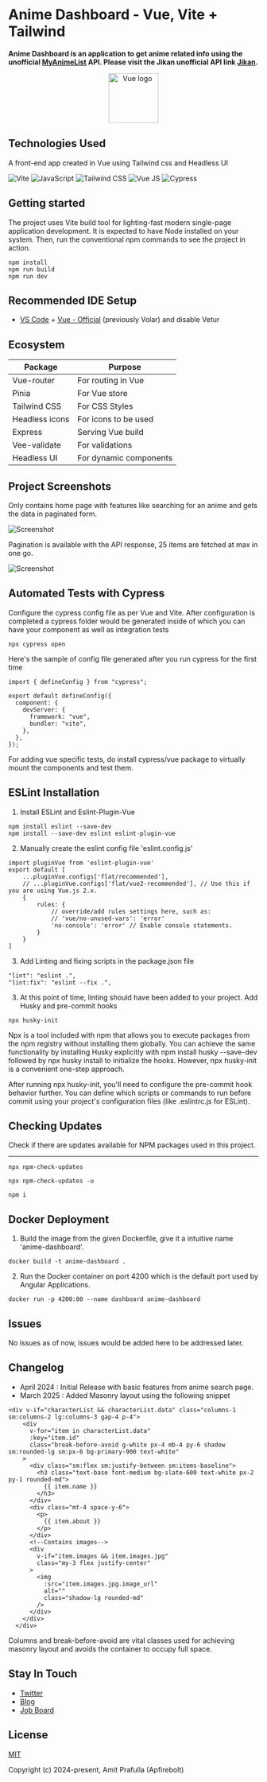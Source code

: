 # Anime Dashboard - Vue, Vite + Tailwind

**Anime Dashboard is an application to get anime related info using the unofficial [MyAnimeList](https://myanimelist.net/) API. Please visit the Jikan unofficial API link [Jikan](https://jikan.moe/).**

<p align="center"><a href="https://vuejs.org" target="_blank" rel="noopener noreferrer"><img width="100" src="https://raw.githubusercontent.com/Apfirebolt/anime-dashboard-vue/main/src/assets/logo.png" alt="Vue logo"></a></p>

## Technologies Used

A front-end app created in Vue using Tailwind css and Headless UI

![Vite](https://img.shields.io/badge/-Vite-%23F766?style=for-the-badge&logo=vite&logoColor=white)
![JavaScript](https://img.shields.io/badge/javascript-F7DF1E?style=for-the-badge&logo=javascript&logoColor=black)
![Tailwind CSS](https://img.shields.io/badge/-Tailwind%20CSS-%2338B2AC?style=for-the-badge&logo=tailwind-css&logoColor=white)
![Vue JS](https://img.shields.io/badge/Vue.js-35495E?style=for-the-badge&logo=vuedotjs&logoColor=4FC08D)
![Cypress](https://img.shields.io/badge/-Cypress-%23green?style=for-the-badge&logo=cypress&logoColor=white)


## Getting started

The project uses Vite build tool for lighting-fast modern single-page application development. It is expected to have Node installed on your system. Then, run the conventional npm commands to see the project in action.

```
npm install
npm run build
npm run dev
```

## Recommended IDE Setup

- [VS Code](https://code.visualstudio.com/) + [Vue - Official](https://marketplace.visualstudio.com/items?itemName=Vue.volar) (previously Volar) and disable Vetur

## Ecosystem

| Package        | Purpose                |
| -------------- | ---------------------- |
| Vue-router     | For routing in Vue     |
| Pinia          | For Vue store          |
| Tailwind CSS   | For CSS Styles         |
| Headless icons | For icons to be used   |
| Express        | Serving Vue build      |
| Vee-validate   | For validations        |
| Headless UI    | For dynamic components |

## Project Screenshots

Only contains home page with features like searching for an anime and gets the data in paginated form.

![Screenshot](./screenshots/1.png)

Pagination is available with the API response, 25 items are fetched at max in one go.

![Screenshot](./screenshots/2.png)

## Automated Tests with Cypress

Configure the cypress config file as per Vue and Vite. After configuration is completed a cypress folder would be generated inside of which you can have your component as well as integration tests

```
npx cypress open
```

Here's the sample of config file generated after you run cypress for the first time

```
import { defineConfig } from "cypress";

export default defineConfig({
  component: {
    devServer: {
      framework: "vue",
      bundler: "vite",
    },
  },
});
```

For adding vue specific tests, do install cypress/vue package to virtually mount the components and test them.

## ESLint Installation

1. Install ESLint and Eslint-Plugin-Vue

```
npm install eslint --save-dev
npm install --save-dev eslint eslint-plugin-vue
```

2. Manually create the eslint config file 'eslint.config.js'

```
import pluginVue from 'eslint-plugin-vue'
export default [
    ...pluginVue.configs['flat/recommended'],
    // ...pluginVue.configs['flat/vue2-recommended'], // Use this if you are using Vue.js 2.x.
    {
        rules: {
            // override/add rules settings here, such as:
            // 'vue/no-unused-vars': 'error'
            'no-console': 'error' // Enable console statements.
        }
    }
]
```
3. Add Linting and fixing scripts in the package.json file 

```
"lint": "eslint .",
"lint:fix": "eslint --fix .",
```

3. At this point of time, linting should have been added to your project. Add Husky and pre-commit hooks

```
npx husky-init 
```

Npx is a tool included with npm that allows you to execute packages from the npm registry without installing them globally.
You can achieve the same functionality by installing Husky explicitly with npm install husky --save-dev followed by npx husky install to initialize the hooks. However, npx husky-init is a convenient one-step approach.

After running npx husky-init, you'll need to configure the pre-commit hook behavior further. You can define which scripts or commands to run before commit using your project's configuration files (like .eslintrc.js for ESLint).

## Checking Updates

Check if there are updates available for NPM packages used in this project.

---

```
npx npm-check-updates

npx npm-check-updates -u

npm i
```

## Docker Deployment

1. Build the image from the given Dockerfile, give it a intuitive name 'anime-dashboard'.

```
docker build -t anime-dashboard . 
```

2. Run the Docker container on port 4200 which is the default port used by Angular Applications.

```
docker run -p 4200:80 --name dashboard anime-dashboard
```

## Issues

No issues as of now, issues would be added here to be addressed later.

## Changelog

- April 2024 : Initial Release with basic features from anime search page.
- March 2025 : Added Masonry layout using the following snippet

``` Vue
<div v-if="characterList && characterList.data" class="columns-1 sm:columns-2 lg:columns-3 gap-4 p-4">
    <div
      v-for="item in characterList.data"
      :key="item.id"
      class="break-before-avoid g-white px-4 mb-4 py-6 shadow sm:rounded-lg sm:px-6 bg-primary-900 text-white"
    >
      <div class="sm:flex sm:justify-between sm:items-baseline">
        <h3 class="text-base font-medium bg-slate-600 text-white px-2 py-1 rounded-md">
          {{ item.name }}
        </h3>
      </div>
      <div class="mt-4 space-y-6">
        <p>
          {{ item.about }}
        </p>
      </div>
      <!--Contains images-->
      <div
        v-if="item.images && item.images.jpg"
        class="my-3 flex justify-center"
      >
        <img
          :src="item.images.jpg.image_url"
          alt=""
          class="shadow-lg rounded-md"
        />
      </div>
    </div>
  </div>
```

Columns and break-before-avoid are vital classes used for achieving masonry layout and avoids the container to occupy full space.

## Stay In Touch

- [Twitter](https://twitter.com/vuejs)
- [Blog](https://medium.com/the-vue-point)
- [Job Board](https://vuejobs.com/?ref=vuejs)

## License

[MIT](https://opensource.org/licenses/MIT)

Copyright (c) 2024-present, Amit Prafulla (Apfirebolt)